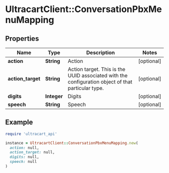 # UltracartClient::ConversationPbxMenuMapping

## Properties

| Name | Type | Description | Notes |
| ---- | ---- | ----------- | ----- |
| **action** | **String** | Action | [optional] |
| **action_target** | **String** | Action target.  This is the UUID associated with the configuration object of that particular type. | [optional] |
| **digits** | **Integer** | Digits | [optional] |
| **speech** | **String** | Speech | [optional] |

## Example

```ruby
require 'ultracart_api'

instance = UltracartClient::ConversationPbxMenuMapping.new(
  action: null,
  action_target: null,
  digits: null,
  speech: null
)
```

